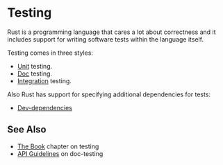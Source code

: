 # Testing

Rust is a programming language that cares a lot about correctness and it
includes support for writing software tests within the language itself.

Testing comes in three styles:

* [Unit][unit] testing.
* [Doc][doc] testing.
* [Integration][integration] testing.

Also Rust has support for specifying additional dependencies for tests:

* [Dev-dependencies][dev-dependencies]

## See Also

* [The Book][doc-testing] chapter on testing
* [API Guidelines][doc-nursery] on doc-testing

[unit]: ./testing/unit_testing.html
[doc]: ./testing/doc_testing.html
[integration]: ./testing/integration_testing.html
[dev-dependencies]: ./testing/dev_dependencies.html
[doc-testing]: https://doc.rust-lang.org/book/second-edition/ch11-00-testing.html
[doc-nursery]: https://rust-lang-nursery.github.io/api-guidelines/documentation.html
